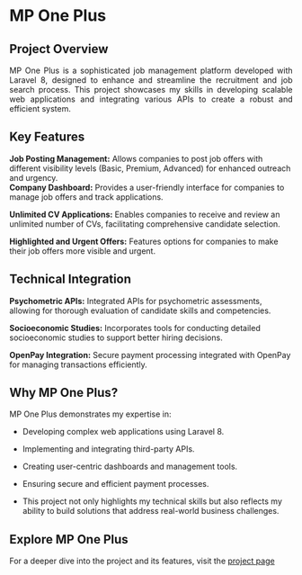 # MP One Plus

<h2>Project Overview</h2>
<div style="text-align:justify;">MP One Plus is a sophisticated job management platform developed with Laravel 8, designed to enhance and streamline the recruitment and job search process. This project showcases my skills in developing scalable web applications and integrating various APIs to create a robust and efficient system.</div>

<h2>Key Features</h2>
<strong>Job Posting Management:</strong> Allows companies to post job offers with different visibility levels (Basic, Premium, Advanced) for enhanced outreach and urgency.

<br>
<strong>Company Dashboard:</strong> Provides a user-friendly interface for companies to manage job offers and track applications.

<strong>Unlimited CV Applications:</strong> Enables companies to receive and review an unlimited number of CVs, facilitating comprehensive candidate selection.

<strong>Highlighted and Urgent Offers:</strong> Features options for companies to make their job offers more visible and urgent.

<h2>Technical Integration</h2>
<strong>Psychometric APIs:</strong> Integrated APIs for psychometric assessments, allowing for thorough evaluation of candidate skills and competencies.

<strong>Socioeconomic Studies:</strong> Incorporates tools for conducting detailed socioeconomic studies to support better hiring decisions.

<strong>OpenPay Integration:</strong> Secure payment processing integrated with OpenPay for managing transactions efficiently.

<h2>Why MP One Plus?</h2>
MP One Plus demonstrates my expertise in:

- Developing complex web applications using Laravel 8.

- Implementing and integrating third-party APIs.

- Creating user-centric dashboards and management tools.

- Ensuring secure and efficient payment processes.

- This project not only highlights my technical skills but also reflects my ability to build solutions that address real-world business challenges.


<h2>Explore MP One Plus</h2>

For a deeper dive into the project and its features, visit the [project page](https://mponeplus.com)
